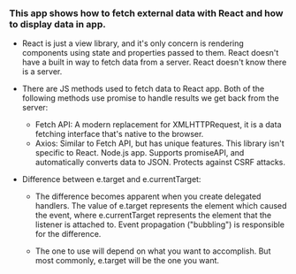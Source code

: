 ### This app shows how to fetch external data with React and how to display data in app.

* React is just a view library, and it's only concern is rendering components using state and properties passed to them. React doesn't have a built in way to fetch data from a server. React doesn't know there is a server.
* There are JS methods used to fetch data to React app. Both of the following methods use promise to handle results we get back from the server:
  * Fetch API: A modern replacement for XMLHTTPRequest, it is a data fetching interface that's native to the browser.
  * Axios: Similar to Fetch API, but has unique features. This library isn't specific to React. Node.js app. Supports promiseAPI, and automatically converts data to JSON. Protects against CSRF attacks.

* Difference between e.target and e.currentTarget:
  * The difference becomes apparent when you create delegated handlers. The value of e.target represents the element which caused the event, where e.currentTarget represents the element that the listener is attached to. Event propagation ("bubbling") is responsible for the difference.

  * The one to use will depend on what you want to accomplish. But most commonly, e.target will be the one you want.
